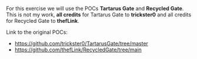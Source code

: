 For this exercise we will use the POCs **Tartarus Gate** and **Recycled Gate**.
This is not my work, **all credits** for Tartarus Gate to **trickster0** and all credits for Recycled Gate to **thefLink**. 

Link to the original POCs:
- https://github.com/trickster0/TartarusGate/tree/master
- https://github.com/thefLink/RecycledGate/tree/main
